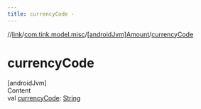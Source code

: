 ```yaml
---
title: currencyCode -
---
```

//[link](../../index.md)/[com.tink.model.misc](../index.md)/[[androidJvm]Amount](index.md)/[currencyCode](currency-code.md)



# currencyCode  
[androidJvm]  
Content  
val [currencyCode](currency-code.md): [String](https://kotlinlang.org/api/latest/jvm/stdlib/kotlin/-string/index.html)  



